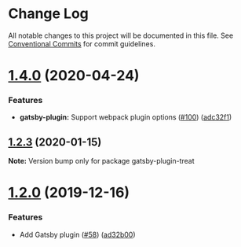 # Change Log

All notable changes to this project will be documented in this file.
See [Conventional Commits](https://conventionalcommits.org) for commit guidelines.

# [1.4.0](https://github.com/seek-oss/treat/tree/master/packages/gatsby-plugin-treat/compare/v1.3.0...v1.4.0) (2020-04-24)


### Features

* **gatsby-plugin:** Support webpack plugin options ([#100](https://github.com/seek-oss/treat/tree/master/packages/gatsby-plugin-treat/issues/100)) ([adc32f1](https://github.com/seek-oss/treat/tree/master/packages/gatsby-plugin-treat/commit/adc32f1))





## [1.2.3](https://github.com/seek-oss/treat/tree/master/packages/gatsby-plugin-treat/compare/v1.2.2...v1.2.3) (2020-01-15)

**Note:** Version bump only for package gatsby-plugin-treat





# [1.2.0](https://github.com/seek-oss/treat/tree/master/packages/gatsby-plugin-treat/compare/v1.1.7...v1.2.0) (2019-12-16)


### Features

* Add Gatsby plugin ([#58](https://github.com/seek-oss/treat/tree/master/packages/gatsby-plugin-treat/issues/58)) ([ad32b00](https://github.com/seek-oss/treat/tree/master/packages/gatsby-plugin-treat/commit/ad32b00))
